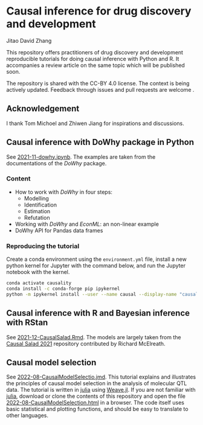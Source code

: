 Causal inference for drug discovery and development
===
Jitao David Zhang

This repository offers practitioners of drug discovery and development
reproducible tutorials for doing causal inference with Python and R. It
accompanies a review article on the same topic which will be published soon.

The repository is shared with the CC-BY 4.0 license. The context is being
actively updated. Feedback through issues and pull requests are welcome .

## Acknowledgement

I thank Tom Michoel and Zhiwen Jiang for inspirations and discussions.

## Causal inference with DoWhy package in Python

See [2021-11-dowhy.ipynb](2021-11-dowhy.ipynb). The examples are taken from the documentations of the *DoWhy* package.

### Content

* How to work with *DoWhy* in four steps:
    * Modelling
    * Identification
    * Estimation
    * Refutation
* Working with *DoWhy* and *EconML*: an non-linear example
* DoWhy API for Pandas data frames

### Reproducing the tutorial

Create a conda environment using the `environment.yml` file, install a new python kernel for Jupyter with the command below, and run the Jupyter notebook with the kernel.


```bash
conda activate causality
conda install -c conda-forge pip ipykernel
python -m ipykernel install --user --name causal --display-name "causality"
```

## Causal inference with R and Bayesian inference with RStan

See [2021-12-CausalSalad.Rmd](2021-12-CausalSalad.Rmd). The models are largely taken from the [Causal Salad 2021](https://github.com/Accio/causal_salad_2021) repository contributed by Richard McElreath.

## Causal model selection

See [2022-08-CausalModelSelectio.jmd](2022-08-CausalModelSelection.jmd). This tutorial explains and illustrates the principles of causal model selection in the analysis of molecular QTL data. The tutorial is written in [julia](https://julialang.org) using [Weave.jl](https://weavejl.mpastell.com/). If you are not familiar with [julia](https://julialang.org), download or clone the contents of this repository and open the file [2022-08-CausalModelSelection.html](2022-08-CausalModelSelection.html) in a browser. The code itself uses basic statistical and plotting functions, and should be easy to translate to other languages.
